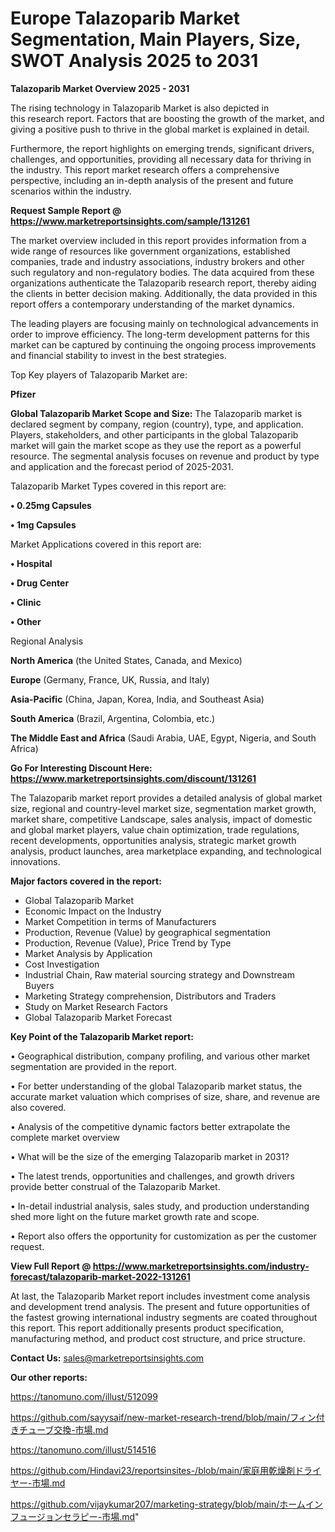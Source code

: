 # Europe Talazoparib Market Segmentation, Main Players, Size, SWOT Analysis 2025 to 2031

<Strong> Talazoparib Market Overview 2025 - 2031</strong>

The rising technology in Talazoparib Market is also depicted in this research report. Factors that are boosting the growth of the market, and giving a positive push to thrive in the global market is explained in detail.

Furthermore, the report highlights on emerging trends, significant drivers, challenges, and opportunities, providing all necessary data for thriving in the industry. This report market research offers a comprehensive perspective, including an in-depth analysis of the present and future scenarios within the industry.

<strong>Request Sample Report @ <a href=https://www.marketreportsinsights.com/sample/131261>https://www.marketreportsinsights.com/sample/131261</a></strong>

The market overview included in this report provides information from a wide range of resources like government organizations, established companies, trade and industry associations, industry brokers and other such regulatory and non-regulatory bodies. The data acquired from these organizations authenticate the Talazoparib research report, thereby aiding the clients in better decision making. Additionally, the data provided in this report offers a contemporary understanding of the market dynamics.

The leading players are focusing mainly on technological advancements in order to improve efficiency. The long-term development patterns for this market can be captured by continuing the ongoing process improvements and financial stability to invest in the best strategies.

Top Key players of Talazoparib Market are:

<strong>Pfizer</strong>

<strong><b>Global Talazoparib Market Scope and Size:</b></strong>
The Talazoparib market is declared segment by company, region (country), type, and application. Players, stakeholders, and other participants in the global Talazoparib market will gain the market scope as they use the report as a powerful resource. The segmental analysis focuses on revenue and product by type and application and the forecast period of 2025-2031.

Talazoparib Market Types covered in this report are:

<strong>• 0.25mg Capsules

• 1mg Capsules</strong>

Market Applications covered in this report are:

<strong>• Hospital

• Drug Center

• Clinic

• Other</strong> 

Regional Analysis

<strong>North America</strong> (the United States, Canada, and Mexico)

<strong>Europe</strong> (Germany, France, UK, Russia, and Italy)

<strong>Asia-Pacific</strong> (China, Japan, Korea, India, and Southeast Asia)

<strong>South America</strong> (Brazil, Argentina, Colombia, etc.)

<strong>The Middle East and Africa</strong> (Saudi Arabia, UAE, Egypt, Nigeria, and South Africa)

<strong>Go For Interesting Discount Here: <a href=https://www.marketreportsinsights.com/discount/131261>https://www.marketreportsinsights.com/discount/131261</a></strong>

The Talazoparib market report provides a detailed analysis of global market size, regional and country-level market size, segmentation market growth, market share, competitive Landscape, sales analysis, impact of domestic and global market players, value chain optimization, trade regulations, recent developments, opportunities analysis, strategic market growth analysis, product launches, area marketplace expanding, and technological innovations.

<strong><b>Major factors covered in the report:</b></strong>
<ul>
  <li>Global Talazoparib Market </li>
  <li>Economic Impact on the Industry</li>
  <li>Market Competition in terms of Manufacturers</li>
  <li>Production, Revenue (Value) by geographical segmentation</li>
  <li>Production, Revenue (Value), Price Trend by Type</li>
  <li>Market Analysis by Application</li>
  <li>Cost Investigation</li>
  <li>Industrial Chain, Raw material sourcing strategy and Downstream Buyers</li>
  <li>Marketing Strategy comprehension, Distributors and Traders</li>
  <li>Study on Market Research Factors</li>
  <li>Global Talazoparib Market Forecast</li>
</ul>

<strong><b>Key Point of the Talazoparib Market report:</b></strong>

• Geographical distribution, company profiling, and various other market segmentation are provided in the report.

• For better understanding of the global Talazoparib market status, the accurate market valuation which comprises of size, share, and revenue are also covered.

• Analysis of the competitive dynamic factors better extrapolate the complete market overview

• What will be the size of the emerging Talazoparib market in 2031?

• The latest trends, opportunities and challenges, and growth drivers provide better construal of the Talazoparib Market.

• In-detail industrial analysis, sales study, and production understanding shed more light on the future market growth rate and scope.

• Report also offers the opportunity for customization as per the customer request.

<strong><b>View Full Report @ <a href=https://www.marketreportsinsights.com/industry-forecast/talazoparib-market-2022-131261>https://www.marketreportsinsights.com/industry-forecast/talazoparib-market-2022-131261</a></b></strong>


At last, the Talazoparib Market report includes investment come analysis and development trend analysis. The present and future opportunities of the fastest growing international industry segments are coated throughout this report. This report additionally presents product specification, manufacturing method, and product cost structure, and price structure.

<strong>Contact Us:</strong>
sales@marketreportsinsights.com

<strong>Our other reports:</strong>

<a href=https://tanomuno.com/illust/512099>https://tanomuno.com/illust/512099</a>

<a href=https://github.com/sayysaif/new-market-research-trend/blob/main/フィン付きチューブ交換-市場.md>https://github.com/sayysaif/new-market-research-trend/blob/main/フィン付きチューブ交換-市場.md</a>

<a href=https://tanomuno.com/illust/514516>https://tanomuno.com/illust/514516</a>

<a href=https://github.com/Hindavi23/reportsinsites-/blob/main/家庭用乾燥剤ドライヤー-市場.md>https://github.com/Hindavi23/reportsinsites-/blob/main/家庭用乾燥剤ドライヤー-市場.md</a>

<a href=https://github.com/vijaykumar207/marketing-strategy/blob/main/ホームインフュージョンセラピー-市場.md>https://github.com/vijaykumar207/marketing-strategy/blob/main/ホームインフュージョンセラピー-市場.md</a>"
